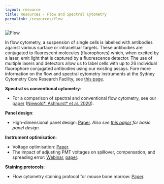 ```yaml
---
layout: resource
title: Resources - Flow and Spectral Cytometry
permalink: /resources/flow
---
```


![Flow](https://raw.githubusercontent.com/tomashhurst/tomashhurst.github.io/master/images/Tech.png)

In flow cytometry, a suspension of single cells is labelled with antibodies against various surface or intracelluar targets. These antibodies are conjugated to fluorescent molecules (fluorophores) which, when excited by a laser, emit light that is captured by a fluorescence detector. The use of multiple lasers and detectors allow us to label cells with up to 26 individual fluorophore conjugated antibodies using our existing assays. Fore more information on the flow and spectral cytometry instruments at the Sydney Cytometry Core Research Facility, see [this page](https://sydneycytometry.org.au/flowcytometry).

**Spectral vs conventional cytometry**:

- For a comparison of spectral and conventional flow cytometry, see our [paper](https://onlinelibrary.wiley.com/doi/abs/10.1002/cyto.a.24211) ([Niewold\*, Ashhurst\* et al. 2020](https://onlinelibrary.wiley.com/doi/abs/10.1002/cyto.a.24211)).  

**Panel design**:

- High-dimensional panel design: [Paper](https://currentprotocols.onlinelibrary.wiley.com/doi/abs/10.1002/cpim.37). *Also see [this paper](http://onlinelibrary.wiley.com/doi/10.1002/cpim.26/abstract) for basic panel design.*

**Instrument optimisation**:

- Voltage optimisation: [Paper](https://currentprotocols.onlinelibrary.wiley.com/doi/abs/10.1002/cpim.37).
- The impact of adjusting PMT voltages on spillover, compensation, and spreading error: [Webinar](https://sydneycytometry.org.au/seminars-and-tutorials), [paper](https://currentprotocols.onlinelibrary.wiley.com/doi/abs/10.1002/cpim.37).

**Staining protocols**:

- Flow cytometry staining protocol for mouse bone marrow: [Paper](https://link.springer.com/protocol/10.1007/978-1-4939-9454-0_12).

<br />
<br />
